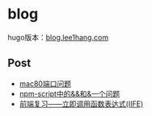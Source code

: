 # blog

hugo版本：[blog.lee1hang.com](https://blog.lee1hang.com)

## Post

* [mac80端口问题](/../../issues/1)
* [npm-script中的&&和&一个问题](/../../issues/2)
* [前端复习——立即调用函数表达式(IIFE)](/../../issues/3)
